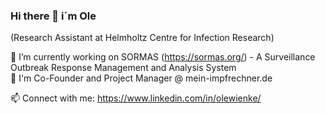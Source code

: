 ### Hi there 👋 i´m Ole
(Research Assistant at Helmholtz Centre for Infection Research)

🔭 I’m currently working on SORMAS (https://sormas.org/) - A Surveillance Outbreak Response Management and Analysis System  
🌱 I'm Co-Founder and Project Manager @ mein-impfrechner.de

📫 Connect with me:
https://www.linkedin.com/in/olewienke/
